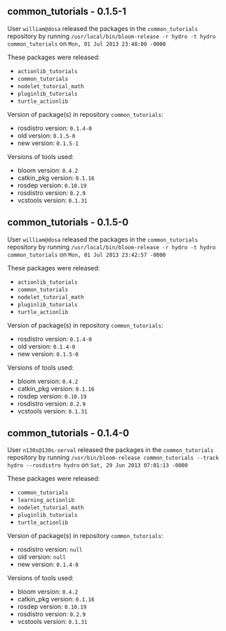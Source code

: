 ## common_tutorials - 0.1.5-1

User `william@dosa` released the packages in the `common_tutorials` repository by running `/usr/local/bin/bloom-release -r hydro -t hydro common_tutorials` on `Mon, 01 Jul 2013 23:48:00 -0000`

These packages were released:
- `actionlib_tutorials`
- `common_tutorials`
- `nodelet_tutorial_math`
- `pluginlib_tutorials`
- `turtle_actionlib`

Version of package(s) in repository `common_tutorials`:
- rosdistro version: `0.1.4-0`
- old version: `0.1.5-0`
- new version: `0.1.5-1`

Versions of tools used:
- bloom version: `0.4.2`
- catkin_pkg version: `0.1.16`
- rosdep version: `0.10.19`
- rosdistro version: `0.2.9`
- vcstools version: `0.1.31`


## common_tutorials - 0.1.5-0

User `william@dosa` released the packages in the `common_tutorials` repository by running `/usr/local/bin/bloom-release -r hydro -t hydro common_tutorials` on `Mon, 01 Jul 2013 23:42:57 -0000`

These packages were released:
- `actionlib_tutorials`
- `common_tutorials`
- `nodelet_tutorial_math`
- `pluginlib_tutorials`
- `turtle_actionlib`

Version of package(s) in repository `common_tutorials`:
- rosdistro version: `0.1.4-0`
- old version: `0.1.4-0`
- new version: `0.1.5-0`

Versions of tools used:
- bloom version: `0.4.2`
- catkin_pkg version: `0.1.16`
- rosdep version: `0.10.19`
- rosdistro version: `0.2.9`
- vcstools version: `0.1.31`


## common_tutorials - 0.1.4-0

User `n130s@130s-serval` released the packages in the `common_tutorials` repository by running `/usr/bin/bloom-release common_tutorials --track hydro --rosdistro hydro` on `Sat, 29 Jun 2013 07:01:13 -0000`

These packages were released:
- `common_tutorials`
- `learning_actionlib`
- `nodelet_tutorial_math`
- `pluginlib_tutorials`
- `turtle_actionlib`

Version of package(s) in repository `common_tutorials`:
- rosdistro version: `null`
- old version: `null`
- new version: `0.1.4-0`

Versions of tools used:
- bloom version: `0.4.2`
- catkin_pkg version: `0.1.16`
- rosdep version: `0.10.19`
- rosdistro version: `0.2.9`
- vcstools version: `0.1.31`


